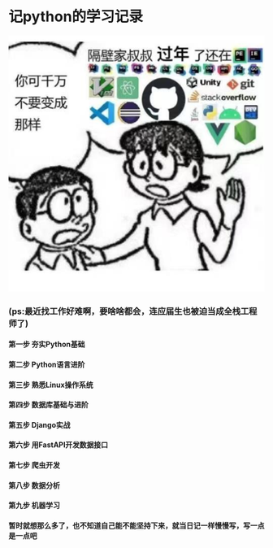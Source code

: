 # 记python的学习记录

![](001.jpg)
### (ps:最近找工作好难啊，要啥啥都会，连应届生也被迫当成全栈工程师了)


#### 第一步 夯实Python基础
#### 第二步 Python语言进阶
#### 第三步 熟悉Linux操作系统
#### 第四步 数据库基础与进阶
#### 第五步 Django实战
#### 第六步 用FastAPI开发数据接口
#### 第七步 爬虫开发
#### 第八步 数据分析
#### 第九步 机器学习

#### 暂时就想那么多了，也不知道自己能不能坚持下来，就当日记一样慢慢写，写一点是一点吧
